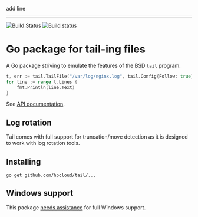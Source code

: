 
add line


---

[![Build Status](https://travis-ci.org/hpcloud/tail.svg)](https://travis-ci.org/hpcloud/tail)
[![Build status](https://ci.appveyor.com/api/projects/status/vrl3paf9md0a7bgk/branch/master?svg=true)](https://ci.appveyor.com/project/Nino-K/tail/branch/master)

# Go package for tail-ing files

A Go package striving to emulate the features of the BSD `tail` program. 

```Go
t, err := tail.TailFile("/var/log/nginx.log", tail.Config{Follow: true}) 1
for line := range t.Lines {
    fmt.Println(line.Text)
}
```

See [API documentation](http://godoc.org/github.com/hpcloud/tail).

## Log rotation

Tail comes with full support for truncation/move detection as it is
designed to work with log rotation tools.

## Installing

    go get github.com/hpcloud/tail/...

## Windows support

This package [needs assistance](https://github.com/hpcloud/tail/labels/Windows) for full Windows support.
